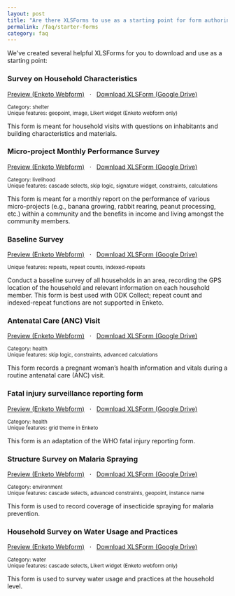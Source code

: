 ```yaml
---
layout: post
title: "Are there XLSForms to use as a starting point for form authoring?"
permalink: /faq/starter-forms
category: faq
---
```


We've created several helpful XLSForms for you to download and use as a starting point:


### Survey on Household Characteristics

[Preview (Enketo Webform)](https://v69fa.enketo.org/webform) &nbsp; &#183; &nbsp; [Download XLSForm (Google Drive)](https://docs.google.com/a/ona.io/spreadsheets/d/1bNZx-CfBtz7AJr7DBBYeKOGKsmH-Bvc9ikUOkWqcHTI/edit#gid=130881621)

<small>Category: shelter</small><br />
<small>Unique features: geopoint, image, Likert widget (Enketo webform only)</small>

This form is meant for household visits with questions on inhabitants and building characteristics and materials.


### Micro-project Monthly Performance Survey

[Preview (Enketo Webform)](https://xhwzg.enketo.org/webform) &nbsp; &#183; &nbsp; [Download XLSForm (Google Drive)](https://docs.google.com/a/ona.io/spreadsheets/d/1TpsFu0A22KT0o9hbt9cCyrY50SNLYQb5cLJ101iVLTI/edit#gid=1713820038)

<small>Category: livelihood</small><br />
<small>Unique features: cascade selects, skip logic, signature widget, constraints, calculations</small>

This form is meant for a monthly report on the performance of various micro-projects (e.g., banana growing, rabbit rearing, peanut processing, etc.) within a community and the benefits in income and living amongst the community members.



### Baseline Survey

[Preview (Enketo Webform)](https://1nyi5.enketo.org/webform ) &nbsp; &#183; &nbsp; [Download XLSForm (Google Drive)](https://docs.google.com/a/ona.io/spreadsheets/d/10LpWAr7dzlcUjO3BiFWu4ez3TDJUn83VvNkIn8RGdXk/edit#gid=398822303)

<small>Unique features: repeats, repeat counts, indexed-repeats</small>

Conduct a baseline survey of all households in an area, recording the GPS location of the household and relevant information on each household member. This form is best used with ODK Collect; repeat count and indexed-repeat functions are not supported in Enketo.


### Antenatal Care (ANC) Visit

[Preview (Enketo Webform)](https://beta.ona.io/webform?url=https%3A%2F%2Fytwgo.enketo.org%2Fwebform) &nbsp; &#183; &nbsp; [Download XLSForm (Google Drive)](https://docs.google.com/spreadsheets/d/1ISZAPme6zzsSSWxzqI3xTjhsaT-rsBaWBb8ArnMHQ3w/edit?usp=sharing)

<small>Category: health</small><br />
<small>Unique features: skip logic, constraints, advanced calculations</small>

This form records a pregnant woman’s health information and vitals during a routine antenatal care (ANC) visit.


### Fatal injury surveillance reporting form

[Preview (Enketo Webform)](https://beta.ona.io/webform?url=https%3A%2F%2Fgeknv.enketo.org%2Fwebform) &nbsp; &#183; &nbsp; [Download XLSForm (Google Drive)](https://docs.google.com/spreadsheets/d/1dJUT4mf9IikAfZdSlHQhI547kZcdypR2Foznn06kXsM/edit?usp=sharing)

<small>Category: health</small><br />
<small>Unique features: grid theme in Enketo</small>

This form is an adaptation of the WHO fatal injury reporting form.


### Structure Survey on Malaria Spraying

[Preview (Enketo Webform)](https://beta.ona.io/webform?url=https%3A%2F%2Ftpdej.enketo.org%2Fwebform) &nbsp; &#183; &nbsp; [Download XLSForm (Google Drive)](https://docs.google.com/spreadsheets/d/1P82SXDobk8ftrJQm2UJXyQGjxbTsKSn2aFLd6nBgps8/edit?usp=sharing)

<small>Category: environment</small><br />
<small>Unique features: cascade selects, advanced constraints, geopoint, instance name</small>

This form is used to record coverage of insecticide spraying for malaria prevention.


### Household Survey on Water Usage and Practices

[Preview (Enketo Webform)](https://beta.ona.io/webform?url=https%3A%2F%2Foixa0.enketo.org%2Fwebform) &nbsp; &#183; &nbsp; [Download XLSForm (Google Drive)](https://docs.google.com/spreadsheets/d/1u4gflWl_p4C1FXkjUCDhvlfD3x7ThejjuADyibM87X4/edit?usp=sharing)

<small>Category: water</small><br />
<small>Unique features: cascade selects, Likert widget (Enketo webform only)</small>

This form is used to survey water usage and practices at the household level.
